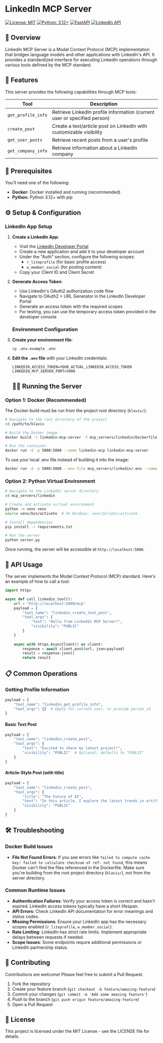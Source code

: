 # LinkedIn MCP Server

[![License: MIT](https://img.shields.io/badge/License-MIT-yellow.svg)](https://opensource.org/licenses/MIT)
[![Python: 3.12+](https://img.shields.io/badge/Python-3.12+-blue.svg)](https://www.python.org/downloads/)
[![FastAPI](https://img.shields.io/badge/FastAPI-0.100.0+-00a393.svg)](https://fastapi.tiangolo.com/)
[![LinkedIn API](https://img.shields.io/badge/LinkedIn_API-v2-0077B5.svg)](https://docs.microsoft.com/en-us/linkedin/)

## 📖 Overview

LinkedIn MCP Server is a Model Context Protocol (MCP) implementation that bridges language models and other applications with LinkedIn's API. It provides a standardized interface for executing LinkedIn operations through various tools defined by the MCP standard.

## 🚀 Features

This server provides the following capabilities through MCP tools:

| Tool | Description |
|------|-------------|
| `get_profile_info` | Retrieve LinkedIn profile information (current user or specified person) |
| `create_post` | Create a text/article post on LinkedIn with customizable visibility |
| `get_user_posts` | Retrieve recent posts from a user's profile |
| `get_company_info` | Retrieve information about a LinkedIn company |

## 🔧 Prerequisites

You'll need one of the following:

- **Docker:** Docker installed and running (recommended)
- **Python:** Python 3.12+ with pip

## ⚙️ Setup & Configuration

### LinkedIn App Setup

1. **Create a LinkedIn App**:
   - Visit the [LinkedIn Developer Portal](https://www.linkedin.com/developers/)
   - Create a new application and add it to your developer account
   - Under the "Auth" section, configure the following scopes:
     - `r_liteprofile` (for basic profile access)
     - `w_member_social` (for posting content)
   - Copy your Client ID and Client Secret

2. **Generate Access Token**:
   - Use LinkedIn's OAuth2 authorization code flow
   - Navigate to OAuth2 > URL Generator in the LinkedIn Developer Portal
   - Generate an access token with the required scopes
   - For testing, you can use the temporary access token provided in the developer console

   ### Environment Configuration

1. **Create your environment file**:
   ```bash
   cp .env.example .env
   ```

2. **Edit the `.env` file** with your LinkedIn credentials:
   ```
   LINKEDIN_ACCESS_TOKEN=YOUR_ACTUAL_LINKEDIN_ACCESS_TOKEN
   LINKEDIN_MCP_SERVER_PORT=5000
   ```

   ## 🏃‍♂️ Running the Server

### Option 1: Docker (Recommended)

The Docker build must be run from the project root directory (`klavis/`):

```bash
# Navigate to the root directory of the project
cd /path/to/klavis

# Build the Docker image
docker build -t linkedin-mcp-server -f mcp_servers/linkedin/Dockerfile .

# Run the container
docker run -d -p 5000:5000 --name linkedin-mcp linkedin-mcp-server
```

To use your local .env file instead of building it into the image:

```bash
docker run -d -p 5000:5000 --env-file mcp_servers/linkedin/.env --name linkedin-mcp linkedin-mcp-server
```

### Option 2: Python Virtual Environment

```bash
# Navigate to the LinkedIn server directory
cd mcp_servers/linkedin

# Create and activate virtual environment
python -m venv venv
source venv/bin/activate  # On Windows: venv\Scripts\activate

# Install dependencies
pip install -r requirements.txt

# Run the server
python server.py
```

Once running, the server will be accessible at `http://localhost:5000`.

## 🔌 API Usage

The server implements the Model Context Protocol (MCP) standard. Here's an example of how to call a tool:

```python
import httpx

async def call_linkedin_tool():
    url = "http://localhost:5000/mcp"
    payload = {
        "tool_name": "linkedin_create_text_post",
        "tool_args": {
            "text": "Hello from LinkedIn MCP Server!",
            "visibility": "PUBLIC"
        }
    }
    
    async with httpx.AsyncClient() as client:
        response = await client.post(url, json=payload)
        result = response.json()
        return result
```

## 📋 Common Operations

### Getting Profile Information

```python
payload = {
    "tool_name": "linkedin_get_profile_info",
    "tool_args": {}  # Empty for current user, or provide person_id
}
```

#### Basic Text Post

```python
payload = {
    "tool_name": "linkedin_create_post",
    "tool_args": {
        "text": "Excited to share my latest project!",
        "visibility": "PUBLIC"  # Optional: defaults to "PUBLIC"
    }
}
```

#### Article-Style Post (with title)

```python
payload = {
    "tool_name": "linkedin_create_post",
    "tool_args": {
        "title": "The Future of AI",
        "text": "In this article, I explore the latest trends in artificial intelligence...",
        "visibility": "PUBLIC"
    }
}
```

## 🛠️ Troubleshooting

### Docker Build Issues

- **File Not Found Errors**: If you see errors like `failed to compute cache key: failed to calculate checksum of ref: not found`, this means Docker can't find the files referenced in the Dockerfile. Make sure you're building from the root project directory (`klavis/`), not from the server directory.

### Common Runtime Issues

- **Authentication Failures**: Verify your access token is correct and hasn't expired. LinkedIn access tokens typically have a short lifespan.
- **API Errors**: Check LinkedIn API documentation for error meanings and status codes.
- **Missing Permissions**: Ensure your LinkedIn app has the necessary scopes enabled (`r_liteprofile`, `w_member_social`).
- **Rate Limiting**: LinkedIn has strict rate limits. Implement appropriate delays between requests if needed.
- **Scope Issues**: Some endpoints require additional permissions or LinkedIn partnership status.

## 🤝 Contributing

Contributions are welcome! Please feel free to submit a Pull Request.

1. Fork the repository
2. Create your feature branch (`git checkout -b feature/amazing-feature`)
3. Commit your changes (`git commit -m 'Add some amazing feature'`)
4. Push to the branch (`git push origin feature/amazing-feature`)
5. Open a Pull Request

## 📜 License

This project is licensed under the MIT License - see the LICENSE file for details. 
